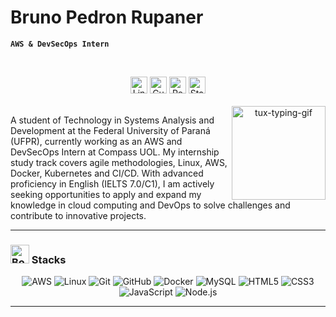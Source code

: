 # Bruno Pedron Rupaner

**`AWS & DevSecOps Intern`**

<br>
<!-- Contact Badges -->
<p align="center">
  <!-- LinkedIn Badge -->
  <a href="https://www.linkedin.com/in/bruno-pedron-rupaner-411a782b7/" style="text-decoration: none;">
    <img alt="LinkedIn" title="Connect with me on LinkedIn" 
         src="https://custom-icon-badges.demolab.com/badge/-LinkedIn-282A36?style=for-the-badge&logo=linkedin&logoColor=white&labelColor=blue&color=grey" 
         style="height: 27px;" /></a>

  <!-- Resume Badge -->
  <a href="https://www.dropbox.com/scl/fi/6dwfekile7ukw88p0xeom/Curr-culo.pdf?rlkey=yf9qvt4zwqjpy2s3iz24b91ax&st=quz9me5y&dl=0" style="text-decoration: none;">
    <img alt="Currículo" title="Currículo" 
         src="https://custom-icon-badges.demolab.com/badge/Currículo🇧🇷/resume🇺🇸-24.svg?style=for-the-badge&logo=paperclip-24&logoColor=white&labelColor=blue&color=grey" 
         style="height: 27px;" /></a>

  <!-- GitHub Repositories Badge -->
  <a href="https://github.com/bruno-pedron?tab=repositories" style="text-decoration: none;">
    <img alt="Repositories" title="See my repositories on GitHub" 
         src="https://custom-icon-badges.demolab.com/badge/-Repositories-282A36?style=for-the-badge&logo=repo&logoColor=white&labelColor=blue&color=grey" 
         style="height: 27px;" /></a>

 <!-- Starred Repositories Badge -->
  <a href="https://github.com/bruno-pedron?tab=stars" style="text-decoration: none;">
    <img alt="Starred Repositories" title="Repositories I've Starred" 
         src="https://custom-icon-badges.demolab.com/badge/-Starred%20Repos-282A36?style=for-the-badge&logo=star&logoColor=white&labelColor=blue&color=grey" 
         style="height: 27px;" /></a>

<!-- GitHub Logo -->
<br>
<br>
<img align="right" alt="tux-typing-gif" src="https://i.pinimg.com/originals/ba/e3/0e/bae30e0c7acfec296e5a30d0a75af0f1.gif" width="150px" />
<div>A student of Technology in Systems Analysis and Development at the Federal University of Paraná (UFPR), currently working as an AWS and DevSecOps Intern at Compass UOL. My internship study track covers agile methodologies, Linux, AWS, Docker, Kubernetes and CI/CD. With advanced proficiency in English (IELTS 7.0/C1), I am actively seeking opportunities to apply and expand my knowledge in cloud computing and DevOps to solve challenges and contribute to innovative projects.</div>

---

<h3><img src="https://raw.githubusercontent.com/Tarikul-Islam-Anik/Telegram-Animated-Emojis/main/Objects/Books.webp" alt="Books" width="30" height="30" /> Stacks </h3>

<div align="center">
  <img alt="AWS" src="https://img.shields.io/badge/AWS-232F3E?style=for-the-badge&logo=amazonaws&logoColor=white" />
  <img alt="Linux" src="https://img.shields.io/badge/Linux-FCC624?style=for-the-badge&logo=linux&logoColor=black" />
  <img alt="Git" src="https://img.shields.io/badge/Git-F05032?style=for-the-badge&logo=git&logoColor=white" />
  <img alt="GitHub" src="https://img.shields.io/badge/GitHub-181717?style=for-the-badge&logo=github&logoColor=white" />
  <img alt="Docker" src="https://img.shields.io/badge/Docker-2496ED?style=for-the-badge&logo=docker&logoColor=white" />
  <img alt="MySQL" src="https://img.shields.io/badge/MySQL-4479A1?style=for-the-badge&logo=mysql&logoColor=white" />
  <img alt="HTML5" src="https://img.shields.io/badge/HTML5-E34F26?style=for-the-badge&logo=html5&logoColor=white" />
  <img alt="CSS3" src="https://img.shields.io/badge/CSS3-1572B6?style=for-the-badge&logo=css3&logoColor=white" />
  <img alt="JavaScript" src="https://img.shields.io/badge/JavaScript-F7DF1E?style=for-the-badge&logo=javascript&logoColor=black" />
  <img alt="Node.js" src="https://img.shields.io/badge/Node.js-339933?style=for-the-badge&logo=nodedotjs&logoColor=white" />
</div>

---
